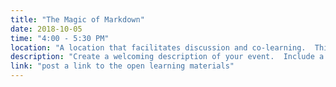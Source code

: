 ```yaml
---
title: "The Magic of Markdown"
date: 2018-10-05
time: "4:00 - 5:30 PM"
location: "A location that facilitates discussion and co-learning.  This means thinking about not only the technology a space provides, but also the face-to-face interaction it will allow"
description: "Create a welcoming description of your event.  Include a description of the learning outcomes and any prework (such as software downloads) attendees should accomplish."
link: "post a link to the open learning materials"
---
```

